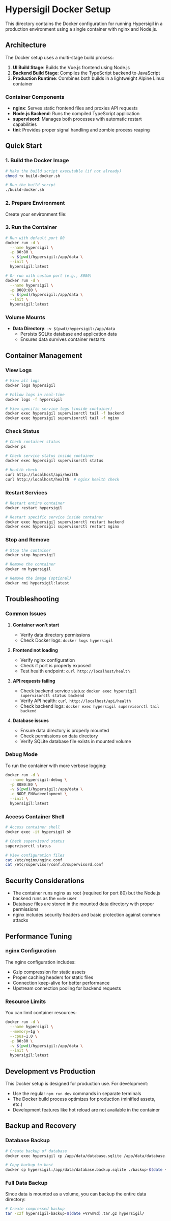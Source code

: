 # Hypersigil Docker Setup

This directory contains the Docker configuration for running Hypersigil in a production environment using a single container with nginx and Node.js.

## Architecture

The Docker setup uses a multi-stage build process:

1. **UI Build Stage**: Builds the Vue.js frontend using Node.js
2. **Backend Build Stage**: Compiles the TypeScript backend to JavaScript
3. **Production Runtime**: Combines both builds in a lightweight Alpine Linux container

### Container Components

- **nginx**: Serves static frontend files and proxies API requests
- **Node.js Backend**: Runs the compiled TypeScript application
- **supervisord**: Manages both processes with automatic restart capabilities
- **tini**: Provides proper signal handling and zombie process reaping

## Quick Start

### 1. Build the Docker Image

```bash
# Make the build script executable (if not already)
chmod +x build-docker.sh

# Run the build script
./build-docker.sh
```

### 2. Prepare Environment

Create your environment file:

### 3. Run the Container

```bash
# Run with default port 80
docker run -d \
  --name hypersigil \
  -p 80:80 \
  -v $(pwd)/hypersigil:/app/data \
  --init \
  hypersigil:latest

# Or run with custom port (e.g., 8080)
docker run -d \
  --name hypersigil \
  -p 8080:80 \
  -v $(pwd)/hypersigil:/app/data \
  --init \
  hypersigil:latest
```

### Volume Mounts

- **Data Directory**: `-v $(pwd)/hypersigil:/app/data`
  - Persists SQLite database and application data
  - Ensures data survives container restarts

## Container Management

### View Logs

```bash
# View all logs
docker logs hypersigil

# Follow logs in real-time
docker logs -f hypersigil

# View specific service logs (inside container)
docker exec hypersigil supervisorctl tail -f backend
docker exec hypersigil supervisorctl tail -f nginx
```

### Check Status

```bash
# Check container status
docker ps

# Check service status inside container
docker exec hypersigil supervisorctl status

# Health check
curl http://localhost/api/health
curl http://localhost/health  # nginx health check
```

### Restart Services

```bash
# Restart entire container
docker restart hypersigil

# Restart specific service inside container
docker exec hypersigil supervisorctl restart backend
docker exec hypersigil supervisorctl restart nginx
```

### Stop and Remove

```bash
# Stop the container
docker stop hypersigil

# Remove the container
docker rm hypersigil

# Remove the image (optional)
docker rmi hypersigil:latest
```

## Troubleshooting

### Common Issues

1. **Container won't start**
   - Verify data directory permissions
   - Check Docker logs: `docker logs hypersigil`

2. **Frontend not loading**
   - Verify nginx configuration
   - Check if port is properly exposed
   - Test health endpoint: `curl http://localhost/health`

3. **API requests failing**
   - Check backend service status: `docker exec hypersigil supervisorctl status backend`
   - Verify API health: `curl http://localhost/api/health`
   - Check backend logs: `docker exec hypersigil supervisorctl tail backend`

4. **Database issues**
   - Ensure data directory is properly mounted
   - Check permissions on data directory
   - Verify SQLite database file exists in mounted volume

### Debug Mode

To run the container with more verbose logging:

```bash
docker run -d \
  --name hypersigil-debug \
  -p 8080:80 \
  -v $(pwd)/hypersigil:/app/data \
  -e NODE_ENV=development \
  --init \
  hypersigil:latest
```

### Access Container Shell

```bash
# Access container shell
docker exec -it hypersigil sh

# Check supervisord status
supervisorctl status

# View configuration files
cat /etc/nginx/nginx.conf
cat /etc/supervisor/conf.d/supervisord.conf
```

## Security Considerations

- The container runs nginx as root (required for port 80) but the Node.js backend runs as the `node` user
- Database files are stored in the mounted data directory with proper permissions
- nginx includes security headers and basic protection against common attacks

## Performance Tuning

### nginx Configuration

The nginx configuration includes:
- Gzip compression for static assets
- Proper caching headers for static files
- Connection keep-alive for better performance
- Upstream connection pooling for backend requests

### Resource Limits

You can limit container resources:

```bash
docker run -d \
  --name hypersigil \
  --memory=1g \
  --cpus=1.0 \
  -p 80:80 \
  -v $(pwd)/hypersigil:/app/data \
  --init \
  hypersigil:latest
```

## Development vs Production

This Docker setup is designed for production use. For development:

- Use the regular `npm run dev` commands in separate terminals
- The Docker build process optimizes for production (minified assets, etc.)
- Development features like hot reload are not available in the container

## Backup and Recovery

### Database Backup

```bash
# Create backup of database
docker exec hypersigil cp /app/data/database.sqlite /app/data/database.backup.sqlite

# Copy backup to host
docker cp hypersigil:/app/data/database.backup.sqlite ./backup-$(date +%Y%m%d).sqlite
```

### Full Data Backup

Since data is mounted as a volume, you can backup the entire data directory:

```bash
# Create compressed backup
tar -czf hypersigil-backup-$(date +%Y%m%d).tar.gz hypersigil/
